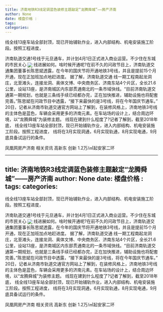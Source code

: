 ```yaml
---
title: 济南地铁R3线定调蓝色装修主题敲定“龙腾舜城”——房产济南
author: None
date: 楼盘价格 : 
tags: 
categories: 
---
```

线全线13座车站全部封顶，现已开始铺轨作业，进入内部结构、机电安装施工阶段。按照工程进度，
<!-- more -->
济南轨道交通1号线于元旦通车，并计划4月1日正式进入商业运营。不少住在东城的市民关心
<img align="center" border="0" src="//s2.ifengimg.com/2019/02/21/66e81adff7e799917fe3270d6beabf36.png" />
线进展如何。啥时候开通呢?在前不久的问政节目上，济南轨道交通集团董事长陈思斌透露，在今年的国庆节将开通地铁3号线，并且是提前15个月开通，现在正加班加点地赶进度。
据了解，济南轨道交通
线一期工程南起龙洞庄，北至滩头，连接龙洞、奥体文博、中央商务区、济南东站4个片区，全长21.6公里，设站13座，是济南城区内东部贯通南北的一条市域快线。“目前济南轨道交通第一期规划，也就是三条线手续已经都办完，正在加快推进，辅助设施也将配套完善。”陈思斌在问政节目中透露，“接下来最快的是3号线，将在今年国庆节通车。”
20日，记者从济南市轨道交通官方网站上了解到，在装修风格上，济南地铁3号线的主体色是蓝色，车辆会采用更多的济南元素。在车站场的设计上，结合周边环境，以“龙腾舜城”为装修主题。
线现在建到什么程度了?记者了解到，截至2018年底，
线全线13座车站全部封顶，现已开始铺轨作业，进入内部结构、机电安装施工阶段。按照工程进度，
线将在3月实现洞通，6月实现轨通，8月实现电通，9月底具备试运行的条件。
                        
                        
                        
                        
                                        
                    
                    
                
                    
                    
                    
                
                    
                
凤凰网房产济南
相关资讯
高新东 创新
1.2万/㎡起安家二环
	                        
	                    
	                        
	                    
---
title: 济南地铁R3线定调蓝色装修主题敲定“龙腾舜城”——房产济南
author: None
date: 楼盘价格 : 
tags: 
categories: 
---
线全线13座车站全部封顶，现已开始铺轨作业，进入内部结构、机电安装施工阶段。按照工程进度，
<!-- more -->
济南轨道交通1号线于元旦通车，并计划4月1日正式进入商业运营。不少住在东城的市民关心
<img align="center" border="0" src="//s2.ifengimg.com/2019/02/21/66e81adff7e799917fe3270d6beabf36.png" />
线进展如何。啥时候开通呢?在前不久的问政节目上，济南轨道交通集团董事长陈思斌透露，在今年的国庆节将开通地铁3号线，并且是提前15个月开通，现在正加班加点地赶进度。
据了解，济南轨道交通
线一期工程南起龙洞庄，北至滩头，连接龙洞、奥体文博、中央商务区、济南东站4个片区，全长21.6公里，设站13座，是济南城区内东部贯通南北的一条市域快线。“目前济南轨道交通第一期规划，也就是三条线手续已经都办完，正在加快推进，辅助设施也将配套完善。”陈思斌在问政节目中透露，“接下来最快的是3号线，将在今年国庆节通车。”
20日，记者从济南市轨道交通官方网站上了解到，在装修风格上，济南地铁3号线的主体色是蓝色，车辆会采用更多的济南元素。在车站场的设计上，结合周边环境，以“龙腾舜城”为装修主题。
线现在建到什么程度了?记者了解到，截至2018年底，
线全线13座车站全部封顶，现已开始铺轨作业，进入内部结构、机电安装施工阶段。按照工程进度，
线将在3月实现洞通，6月实现轨通，8月实现电通，9月底具备试运行的条件。
                        
                        
                        
                        
                                        
                    
                    
                
                    
                    
                    
                
                    
                
凤凰网房产济南
相关资讯
高新东 创新
1.2万/㎡起安家二环
	                        
	                    
	                        
	                    
